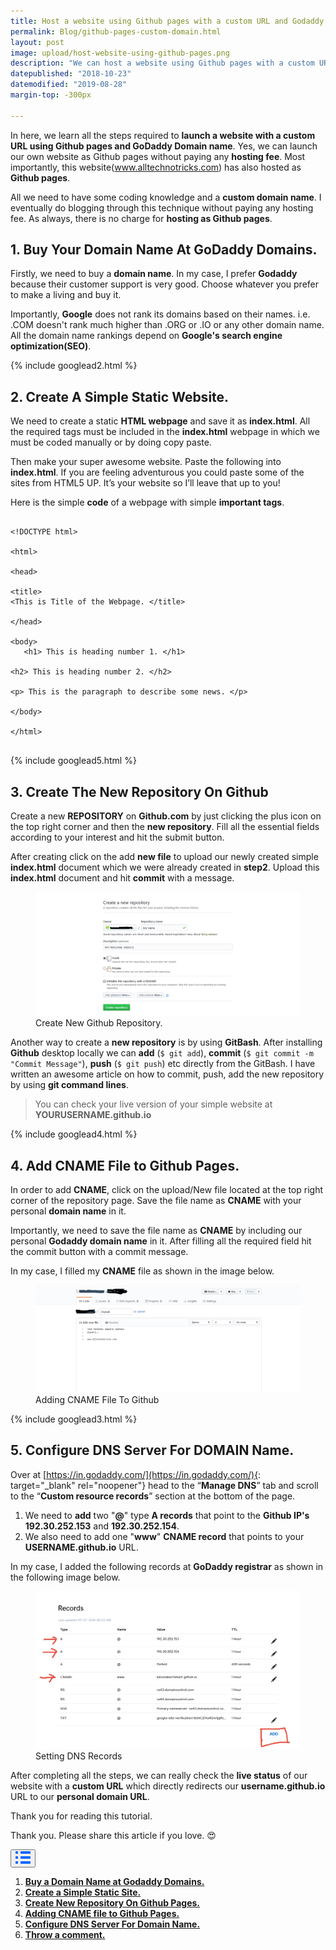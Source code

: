 ```yaml
---
title: Host a website using Github pages with a custom URL and Godaddy Domain.
permalink: Blog/github-pages-custom-domain.html
layout: post
image: upload/host-website-using-github-pages.png
description: "We can host a website using Github pages with a custom URL and a personal domain name. We will learn more about adding CNAME file, creating a new repository on Github, configuring DNS for Domain name and finally checking the live status of our website with custom URL."
datepublished: "2018-10-23"
datemodified: "2019-08-28"
margin-top: -300px

---
```


In here, we learn all the steps required to **launch a website with a custom URL using Github pages and GoDaddy Domain name**. Yes, we can launch our own website as Github pages without paying any **hosting fee**. Most importantly, this website(<a href="https://www.alltechnotricks.com/" target="_blank" rel="noopener">www.alltechnotricks.com</a>) has also hosted as **Github pages**.

All we need to have some coding knowledge and a **custom domain name**. I eventually do blogging through this technique without paying any hosting fee. As always, there is no charge for **hosting as Github pages**.

<h2 id="buy-domain-name-at-godaddy-domains"><strong>1. Buy Your Domain Name At GoDaddy Domains.</strong></h2>

Firstly, we need to buy a **domain name**. In my case, I prefer **Godaddy** because their customer support is very good. Choose whatever you prefer to make a living and buy it.

Importantly, **Google** does not rank its domains based on their names. i.e. .COM doesn't rank much higher than .ORG or .IO or any other domain name. All the domain name rankings depend on **Google's search engine optimization(SEO)**.

{% include googlead2.html %}

<h2 id="create-a-simple-static-webpage"><strong>2. Create A Simple Static Website.</strong></h2>

We need to create a static **HTML webpage** and save it as **index.html**. All the required tags must be included in the **index.html** webpage in which we must be coded manually or by doing copy paste.

Then make your super awesome website. Paste the following into **index.html**. If you are feeling adventurous you could paste some of the sites from HTML5 UP. It’s your website so I’ll leave that up to you!

Here is the simple **code** of a webpage with simple **important tags**.

<pre>
<code>
&lt;!DOCTYPE html&gt; <br>
&lt;html&gt; <br>
&lt;head&gt; <br>
&lt;title&gt;
&lt;This is Title of the Webpage. &lt;/title&gt; <br>
&lt;/head&gt; <br>
&lt;body&gt; <br>	&lt;h1&gt; This is heading number 1. &lt;/h1&gt;  <br>
&lt;h2&gt; This is heading number 2. &lt;/h2&gt; <br>
&lt;p&gt; This is the paragraph to describe some news. &lt;/p&gt; <br>
&lt;/body&gt; <br>
&lt;/html&gt;
</code>
</pre>

{% include googlead5.html %}

<h2 id="create-new-repo-on-github"><strong>3. Create The New Repository On Github</strong></h2>

Create a new **REPOSITORY** on **Github.com** by just clicking the plus icon on the top right corner and then the **new repository**. Fill all the essential fields according to your interest and hit the submit button.

After creating click on the add **new file** to upload our newly created simple **index.html** document which we were already created in **step2**. Upload this **index.html** document and hit **commit** with a message.

<figure>
<img src="/uploads/creating-new-repository.png" data-src="/uploads/creating-new-repository.png" class="lazy" alt="creating-new-repositor" title="creating-new-github-repositor">
<figcaption>Create New Github Repository.</figcaption>
</figure>

Another way to create a **new repository** is by using **GitBash**. After installing **Github** desktop locally we can **add** (<code>$ git add</code>), **commit** (<code>$ git commit -m "Commit Message"</code>), **push** (<code>$ git push</code>) etc directly from the GitBash. I have written an awesome article on how to commit, push, add the new repository by using **git command lines**.

<blockquote>You can check your live version of your simple website at <strong>YOURUSERNAME.github.io</strong></blockquote>


{% include googlead4.html %}

<h2 id="add-CNAME-file-to-github"><strong>4. Add CNAME File to Github Pages.</strong></h2>

In order to add **CNAME**, click on the upload/New file located at the top right corner of the repository page. Save the file name as **CNAME** with your personal **domain name** in it.

Importantly, we need to save the file name as **CNAME** by including our personal **Godaddy domain name** in it. After filling all the required field hit the commit button with a commit message.

In my case, I filled my **CNAME** file as shown in the image below.

<figure>
<img src="/uploads/adding-CNAME-file.png" data-src="/uploads/adding-CNAME-file.png" class="lazy" alt="adding-CNAME-file" title="adding-CNAME-file">
<figcaption>Adding CNAME File To Github</figcaption>
</figure>

{% include googlead3.html %}

<h2 id="configure-DNS-server-for-domain-name"><strong>5. Configure DNS Server For DOMAIN Name.</strong></h2>

Over at [https://in.godaddy.com/](https://in.godaddy.com/){: target="_blank" rel="noopener"} head to the “**Manage DNS**” tab and scroll to the “**Custom resource records**” section at the bottom of the page.

<ol>
<li> We need to <strong>add</strong> two "<strong>@</strong>" type <strong>A records</strong> that point to the <strong>Github IP's 192.30.252.153</strong> and <strong>192.30.252.154</strong>. </li>
<li> We also need to add one "<strong>www</strong>" <strong>CNAME record</strong> that points to your <strong>USERNAME.github.io</strong> URL. </li>
</ol>

In my case, I added the following records at **GoDaddy registrar** as shown in the following image below.

<figure>
<img src="/uploads/setting-DNS-records.png" data-src="/uploads/setting-DNS-records.png" class="lazy" alt="setting-DNS-records" title="setting-DNS-records">
<figcaption>Setting DNS Records</figcaption>
</figure>

After completing all the steps, we can really check the **live status** of our website with a **custom URL** which directly redirects our **username.github.io** URL to our **personal domain URL**.

Thank you for reading this tutorial.

Thank you. Please share this article if you love. 😍

<div class="anim_container">
<button id="show">
<svg width="24" height="20" viewBox="0 0 24 20">
<path d="M3 0H1C0.4 0 0 0.4 0 1V3C0 3.6 0.4 4 1 4H3C3.6 4 4 3.6 4 3V1C4 0.4 3.6 0 3 0Z"
									fill="#0066FF" />
								<path d="M3 0H1C0.4 0 0 0.4 0 1V3C0 3.6 0.4 4 1 4H3C3.6 4 4 3.6 4 3V1C4 0.4 3.6 0 3 0Z"
									transform="translate(0 8)" fill="#0066FF" />
								<path d="M3 0H1C0.4 0 0 0.4 0 1V3C0 3.6 0.4 4 1 4H3C3.6 4 4 3.6 4 3V1C4 0.4 3.6 0 3 0Z"
									transform="translate(0 16)" fill="#0066FF" />
								<path
									d="M15 0H1C0.4 0 0 0.4 0 1V3C0 3.6 0.4 4 1 4H15C15.6 4 16 3.6 16 3V1C16 0.4 15.6 0 15 0Z"
									transform="translate(8)" fill="#0066FF" />
								<path
									d="M15 0H1C0.4 0 0 0.4 0 1V3C0 3.6 0.4 4 1 4H15C15.6 4 16 3.6 16 3V1C16 0.4 15.6 0 15 0Z"
									transform="translate(8 8)" fill="#0066FF" />
								<path
									d="M15 0H1C0.4 0 0 0.4 0 1V3C0 3.6 0.4 4 1 4H15C15.6 4 16 3.6 16 3V1C16 0.4 15.6 0 15 0Z"
									transform="translate(8 16)" fill="#0066FF" />
							</svg>
						</button>
<div id="links_container">
			<ol>
				<li><a href="#buy-domain-name-at-godaddy-domains" class="test"><b>Buy a Domain Name at Godaddy Domains.</b></a></li>
				<li><a href="#create-a-simple-static-webpage" class="test"><b>Create a Simple Static Site.</b></a></li>
				<li><a href="#create-new-repo-on-github" class="test"><b>Create New Repository On Github Pages.</b></a></li>
				<li><a href="#add-CNAME-file-to-github" class="test"><b>Adding CNAME file to Github Pages.</b></a></li>
				<li><a href="#configure-DNS-server-for-domain-name" class="test"><b>Configure DNS Server For Domain Name.</b></a></li>
				<li><a href="#discourse-comments" class="test"><b>Throw a comment.</b></a></li>
			</ol>
		</div>
</div>
